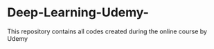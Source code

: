 # Deep-Learning-Udemy-

This repository contains all codes created during the online course by Udemy
